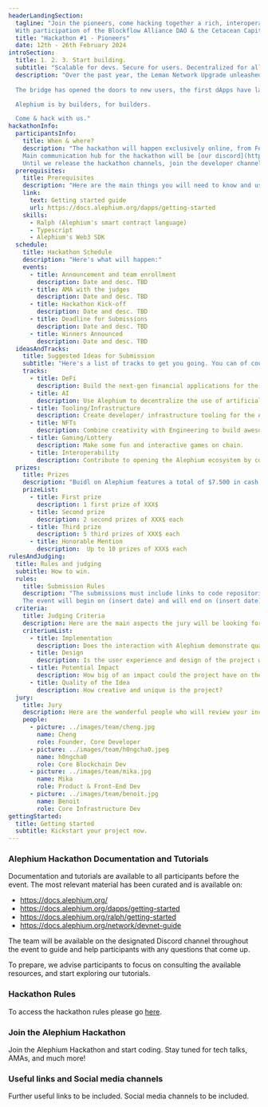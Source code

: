 ```yaml
---
headerLandingSection:
  tagline: "Join the pioneers, come hacking together a rich, interoperable ecosystem of tools & dApps! Alephium is happy to announce the first hackathon!
  With participation of the Blockflow Alliance DAO & the Cetacean Capital DAO! "
  title: "Hackathon #1 - Pioneers"
  date: 12th - 26th February 2024
introSection:
  title: 1. 2. 3. Start building.
  subtitle: "Scalable for devs. Secure for users. Decentralized for all."
  description: "Over the past year, the Leman Network Upgrade unleashed new tools for developers.
  
  The bridge has opened the doors to new users, the first dApps have laid the foundation of a lively ecosystem & recent attention has brought a lot of curious & active newcomers. 

  Alephium is by builders, for builders. 

  Come & hack with us."
hackathonInfo:
  participantsInfo:
    title: When & where?
    description: "The hackathon will happen exclusively online, from February 12th to 26th. 
    Main communication hub for the hackathon will be [our discord](http://www.alephium.org/discord) (see below).
    Until we release the hackathon channels, join the developer channel!"
  prerequisites:
    title: Prerequisites
    description: "Here are the main things you will need to know and use in order to create your dApp with Alephium. Get start easily by checking out or dedicated guide."
    link: 
      text: Getting started guide
      url: https://docs.alephium.org/dapps/getting-started
    skills:
      - Ralph (Alephium's smart contract language)
      - Typescript
      - Alephium's Web3 SDK
  schedule: 
    title: Hackathon Schedule
    description: "Here's what will happen:"
    events: 
      - title: Announcement and team enrollment
        description: Date and desc. TBD
      - title: AMA with the judges
        description: Date and desc. TBD
      - title: Hackathon Kick-off
        description: Date and desc. TBD
      - title: Deadline for Submissions
        description: Date and desc. TBD
      - title: Winners Announced
        description: Date and desc. TBD
  ideasAndTracks:
    title: Suggested Ideas for Submission
    subtitle: "Here's a list of tracks to get you going. You can of course go off the track and show us your next big idea, but know that the following categories will be appreciated."
    tracks:
      - title: DeFi
        description: Build the next-gen financial applications for the decentralized economy.
      - title: AI
        description: Use Alephium to decentralize the use of artificial intelligence.
      - title: Tooling/Infrastructure
        description: Create developer/ infrastructure tooling for the Alephium Ecosystem and improve its security.
      - title: NFTs
        description: Combine creativity with Engineering to build awesome NFT dApps.
      - title: Gaming/Lottery
        description: Make some fun and interactive games on chain.
      - title: Interoperability
        description: Contribute to opening the Alephium ecosystem by connecting it to other chains.
  prizes:
    title: Prizes
    description: "Buidl on Alephium features a total of $7.500 in cash prizes. Prizes will be awarded at the judges’ discretion and might be adapted according to the received submissions. Here are the list of prizes you can win:"
    prizeList:
      - title: First prize
        description: 1 first prize of XXX$
      - title: Second prize
        description: 2 second prizes of XXX$ each
      - title: Third prize  
        description: 5 third prizes of XXX$ each
      - title: Honorable Mention
        description:  Up to 10 prizes of XXX$ each
rulesAndJudging:
  title: Rules and judging
  subtitle: How to win.
  rules:
    title: Submission Rules
    description: "The submissions must include links to code repositories. You can also include text, video, or audio with relevant graphics and links to webapps you may find relevant. Participants will be required to submit their work through this form.
    The event will begin on (insert date) and will end on (insert date)."
  criteria:
    title: Judging Criteria
    description: Here are the main aspects the jury will be looking for when evaluating your project.
    criteriumList:
      - title: Implementation
        description: Does the interaction with Alephium demonstrate quality software development?
      - title: Design
        description: Is the user experience and design of the project well thought out?
      - title: Potential Impact
        description: How big of an impact could the project have on the Alephium ecosystem?
      - title: Quality of the Idea
        description: How creative and unique is the project?
  jury:
    title: Jury
    description: Here are the wonderful people who will review your incredible work.
    people:
      - picture: ../images/team/cheng.jpg
        name: Cheng
        role: Founder, Core Developer
      - picture: ../images/team/h0ngcha0.jpeg
        name: h0ngcha0
        role: Core Blockchain Dev
      - picture: ../images/team/mika.jpg
        name: Mika
        role: Product & Front-End Dev
      - picture: ../images/team/benoit.jpg
        name: Benoit
        role: Core Infrastructure Dev
gettingStarted:
  title: Getting started
  subtitle: Kickstart your project now.
---
```


### Alephium Hackathon Documentation and Tutorials

Documentation and tutorials are available to all participants before the event. The most relevant material has been curated and is available on:

- https://docs.alephium.org/
- https://docs.alephium.org/dapps/getting-started
- https://docs.alephium.org/ralph/getting-started
- https://docs.alephium.org/network/devnet-guide

The team will be available on the designated Discord channel throughout the event to guide and help participants with any questions that come up.

To prepare, we advise participants to focus on consulting the available resources, and start exploring our tutorials.

### Hackathon Rules

To access the hackathon rules please go [here](https://alephium.org).

### Join the Alephium Hackathon

Join the Alephium Hackathon and start coding. Stay tuned for tech talks, AMAs, and much more!

### Useful links and Social media channels

Further useful links to be included. Social media channels to be included.
